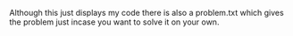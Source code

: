 Although this just displays my code there is also a problem.txt which gives the problem just incase you want to solve it on your own.
